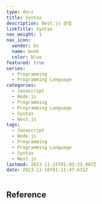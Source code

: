 ```yaml
---
type: docs
title: Syntax
description: Nest.js 문법
linkTitle: Syntax
nav_weight: 1
nav_icon:
  vendor: bs
  name: book
  color: blue
featured: true
series:
  - Programming
  - Programming Language
categories:
  - Javascript
  - Node.js
  - Programming
  - Programming Language
  - Syntax
  - Nest.js
tags:
  - Javascript
  - Node.js
  - Programming
  - Programming Language
  - Syntax
  - Nest.js
lastmod: 2023-11-25T01:03:23.067Z
date: 2023-11-16T01:11:47.631Z
---
```


## Reference
